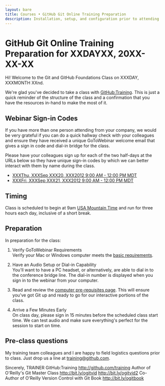 ```yaml
---
layout: bare
title: Courses • GitHub Git Online Training Preparation
description: Installation, setup, and configuration prior to attending an online Git and GitHub workshop.
---
```


# GitHub Git Online Training Preparation for XXDAYXX, 20XX-XX-XX

Hi! Welcome to the Git and GitHub Foundations Class on XXXDAY, XXXMONTH XXnd.

We're glad you've decided to take a class with [GitHub:Training](http://github.com/training). This is just a quick reminder of the structure of the class and a confirmation that you have the resources in-hand to make the most of it.


## Webinar Sign-in Codes
If you have more than one person attending from your company, we would be very grateful if you can do a quick hallway check with your colleagues and ensure they have received a unique GoToWebinar welcome email that gives a sign in code and dial-in bridge for the class.

Please have your colleagues sign up for each of the two half-days at the URLs below so they have unique sign-in codes by which we can better interact with them by name during the class.

* [XXXThu, XXXSep XXX20, XXX2012 9:00 AM - 12:00 PM MDT](https://www3.gotomeeting.com/register/XXX)
* [XXXFri, XXXSep XXX21, XXX2012 9:00 AM - 12:00 PM MDT](https://www3.gotomeeting.com/register/XXX)


## Timing
Class is scheduled to begin at 9am [USA Mountain Time](http://wwp.greenwichmeantime.com/time-zone/usa/mountain-time/) and run for three hours each day, inclusive of a short break.


## Preparation
In preparation for the class:

1. Verify GoToWebinar Requirements  
Verify your Mac or Windows computer meets the [basic requirements](http://support.gotomeeting.com/ics/support/default.asp?deptID=5641).

2. Have an Audio Setup or Dial-in Capability  
You'll want to have a PC headset, or alternatively, are able to dial in to the conference bridge line. The dial-in number is displayed when you sign in to the webinar from your computer.

3. Read and review the [computer pre-requisites page](/courses/WorkshopPrerequisites.html).
This will ensure you've got Git up and ready to go for our interactive portions of the class.

4. Arrive a Few Minutes Early  
On class day, please sign in 15 minutes before the scheduled class start time.  We can test audio and make sure everything's perfect for the session to start on time.


## Pre-class questions
My training team colleagues and I are happy to field logistics questions prior to class.  Just drop us a line at [training@github.com](mailto:training@github.com).


Sincerely,
TRAINER
GitHub:Training
http://github.com/training
Author of O'Reilly's Git Master Class
http://bit.ly/ogitvid
http://bit.ly/ogitvid2
Co-Author of O'Reilly Version Control with Git Book
http://bit.ly/ogitbook
